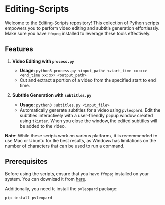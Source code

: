 # Editing-Scripts

Welcome to the Editing-Scripts repository! This collection of Python scripts empowers you to perform video editing and subtitle generation effortlessly. Make sure you have `ffmpeg` installed to leverage these tools effectively.

## Features

1. **Video Editing with `process.py`**

   - **Usage:** `python3 process.py <input_path> <start_time xx:xx> <end_time xx:xx> <output_path>`
   - Cut and extract a portion of a video from the specified start to end time.

2. **Subtitle Generation with `subtitles.py`**

   - **Usage:** `python3 subtitles.py <input_file>`
   - Automatically generate subtitles for a video using `pvleopard`. Edit the subtitles interactively with a user-friendly popup window created using `tkinter`. When you close the window, the edited subtitles will be added to the video.

**Note:** While these scripts work on various platforms, it is recommended to use Mac or Ubuntu for the best results, as Windows has limitations on the number of characters that can be used to run a command.

## Prerequisites

Before using the scripts, ensure that you have `ffmpeg` installed on your system. You can download it from [here](https://ffmpeg.org/download.html).

Additionally, you need to install the `pvleopard` package:

```bash
pip install pvleopard
